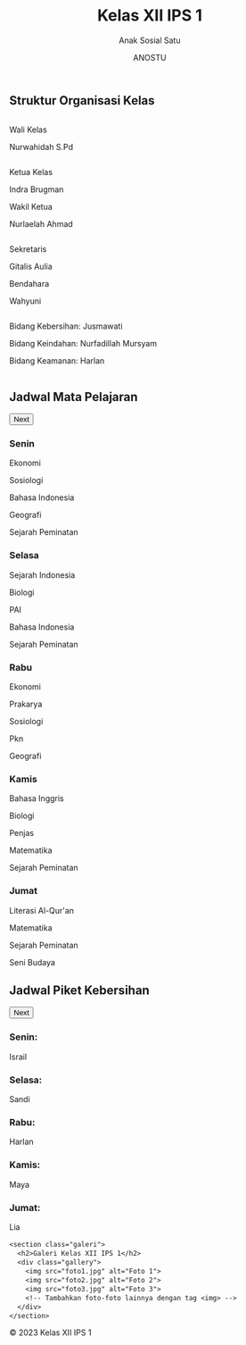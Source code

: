
<html lang="en">
<head>
  <meta charset="UTF-8">
  
  <link rel="stylesheet" href="styles.css">
<link rel="stylesheet" href="organisasi.css">

</head>
<body>
  <header>
    <h1> Kelas XII IPS 1</h1>
    <p>Anak Sosial Satu</p>
    <p>ANOSTU</p>
  </header>

  <main>
<section class="organisasi">
  <h2>Struktur Organisasi Kelas</h2>
  <div class="org-chart">
    <div class="column">
      <div class="node">
        <p>Wali Kelas </p>
        <p>  Nurwahidah S.Pd</p>
      </div>
    </div>
    <div class="column">
      <div class="node">
        <p>Ketua Kelas</p>
        <p>Indra Brugman</p>
      </div>
      <div class="node">
        <p>Wakil Ketua</p>
        <p>Nurlaelah Ahmad</p>
      </div>
    </div>
    <div class="column">
      <div class="node">
        <p>Sekretaris</p>
        <p>Gitalis Aulia</p>
      </div>
      <div class="node">
        <p>Bendahara</p>
        <p>Wahyuni</p>
      </div>
    </div>
    <div class="column">
      <div class="node">
        <p>Bidang Kebersihan: Jusmawati</p>
      </div>
      <div class="node">
        <p>Bidang Keindahan: Nurfadillah Mursyam</p>
      </div>
      <div class="node">
        <p>Bidang Keamanan: Harlan</p>
      </div>
    </div>
  </div>
  
</section>
<section class="jadwal">
    <h2>Jadwal Mata Pelajaran</h2>
    <div class="slider">
        <button class="next" onclick="nextSlide()">Next</button>
        <div class="slides">
            <div class="slide">
                <h3>Senin</h3>
                <p>Ekonomi</p>
                <p>Sosiologi</p>
                <p>Bahasa Indonesia</p>
                <p>Geografi</p>
                <p>Sejarah Peminatan</p>
            </div>
            <div class="slide">
                <h3>Selasa</h3>
                <p>Sejarah Indonesia</p>
                <p>Biologi</p>
                <p>PAI</p>
                <p>Bahasa Indonesia</p>
                <p>Sejarah Peminatan</p>
            </div>
            <div class="slide">
                <h3>Rabu</h3>
                <p>Ekonomi</p>
                <p>Prakarya</p>
                <p>Sosiologi</p>
                <p>Pkn</p>
                <p>Geografi</p>
            </div>
            <div class="slide">
                <h3>Kamis</h3>
                <p>Bahasa Inggris</p>
                <p>Biologi</p>
                <p>Penjas</p>
                <p>Matematika</p>
                <p>Sejarah Peminatan</p>
            </div>
            <div class="slide">
                <h3>Jumat</h3>
                <p>Literasi Al-Qur'an</p>
                <p>Matematika</p>
                <p>Sejarah Peminatan</p>
                <p>Seni Budaya</p>
            </div>
        </div>
    </div>
</section>

<section class="JadwalPiket">
    <h2>Jadwal Piket Kebersihan</h2>
    <div class="sliderPiket">
        <button class="next" onclick="nextPiket()">Next</button>
        <div class="slidesPiket">
            <div class="slidePiket">
                <h3>Senin:</h3>
                <p>Israil</p>
            </div>
            <div class="slidePiket">
                <h3>Selasa:</h3>
                <p>Sandi</p>
            </div>
            <div class="slidePiket">
                <h3>Rabu:</h3>
                <p>Harlan</p>
            </div>
            <div class="slidePiket">
                <h3>Kamis:</h3>
                <p>Maya</p>
            </div>
            <div class="slidePiket">
                <h3>Jumat:</h3>
                <p>Lia</p>
            </div>
            <!-- Tambahkan jadwal piket kebersihan lainnya -->
        </div>
    </div>
</section>

    <section class="galeri">
      <h2>Galeri Kelas XII IPS 1</h2>
      <div class="gallery">
        <img src="foto1.jpg" alt="Foto 1">
        <img src="foto2.jpg" alt="Foto 2">
        <img src="foto3.jpg" alt="Foto 3">
        <!-- Tambahkan foto-foto lainnya dengan tag <img> -->
      </div>
    </section>
  </main>

  <footer>
    <p>&copy; 2023 Kelas XII IPS 1</p>
  </footer>

  <script>
    let slideIndex = 0;

    function showSlide(n) {
      const slides = document.querySelectorAll('.slide');
      if (n >= slides.length) {
        slideIndex = 0;
      } else if (n < 0) {
        slideIndex = slides.length - 1;
      }
      for (let i = 0; i < slides.length; i++) {
        slides[i].style.display = 'none';
      }
      slides[slideIndex].style.display = 'block';
    }

    function prevSlide() {
      showSlide(slideIndex -= 1);
    }

    function nextSlide() {
      showSlide(slideIndex += 1);
    }

    showSlide(slideIndex);
  </script>

<script>
  let piketIndex = 0;

  function showPiket(n) {
    const slidesPiket = document.querySelectorAll('.slidePiket');
    if (n >= slidesPiket.length) {
      piketIndex = 0;
    } else if (n < 0) {
      piketIndex = slidesPiket.length - 1;
    }
    for (let i = 0; i < slidesPiket.length; i++) {
      slidesPiket[i].style.display = 'none';
    }
    slidesPiket[piketIndex].style.display = 'block';
  }

  function prevPiket() {
    showPiket(piketIndex -= 1);
  }

  function nextPiket() {
    showPiket(piketIndex += 1);
  }

  showPiket(piketIndex);
</script>

  <script>
    const gallery = document.querySelector('.gallery');
    const images = gallery.querySelectorAll('img');

    images.forEach((image) => {
      image.addEventListener('click', () => {
        images.forEach((img) => img.classList.remove('active'));
        image.classList.add('active');
      });
    });
  </script>

  <style>
    /* Kode CSS sebelumnya */

    .gallery {
      display: flex;
      flex-wrap: wrap;
      justify-content: center;
      margin-top: 20px;
    }

    .gallery img {
      width: 200px;
      height: 150px;
      margin: 5px;
      object-fit: cover;
      border: 2px solid #333;
      border-radius: 5px;
      cursor: pointer;
    }

    .gallery img.active {
      border-color: #ff0000; /* Ganti warna border untuk foto yang aktif */
    }
  </style>
</body>
</html>
